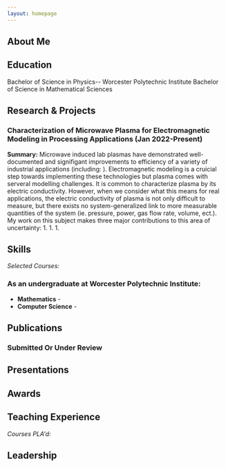 ```yaml
---
layout: homepage
---
```


## About Me



## Education
Bachelor of Science in Physics-- Worcester Polytechnic Institute 
Bachelor of Science in Mathematical Sciences

## Research & Projects
### Characterization of Microwave Plasma for Electromagnetic Modeling in Processing Applications (Jan 2022-Present)
**Summary:** Microwave induced lab plasmas have demonstrated well-documented and signifigant improvements to efficiency of a variety of industrial applications (including: ). Electromagnetic modeling is a cruicial step towards implementing these technologies but plasma comes with serveral modelling challenges. It is common to characterize plasma by its electric conductivity. However, when we consider what this means for real applications, the electric conductivity of plasma is not only difficult to measure, but there exists no system-generalized link to more measurable quantities of the system (ie. pressure, power, gas flow rate, volume, ect.). My work on this subject makes three major contributions to this area of uncertainty:
1.
1.
1.

## Skills


*Selected Courses:*

### As an undergraduate at Worcester Polytechnic Institute:

- **Mathematics** - 
- **Computer Science** -




## Publications



### Submitted Or Under Review


## Presentations


## Awards


## Teaching Experience

*Courses PLA'd:*



## Leadership
